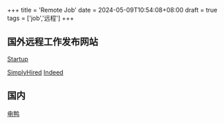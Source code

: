 +++
title = 'Remote Job'
date = 2024-05-09T10:54:08+08:00
draft = true
tags = ['job','远程']
+++

## 国外远程工作发布网站

[Startup](https://startup.jobs/)

[SimplyHired](https://www.simplyhired.com/)
[Indeed](https://www.indeed.com/jobs?q=golang&l=remote&vjk=7278740cecb3bcdb)

## 国内

[电鸭](https://eleduck.com/?sort=new)

